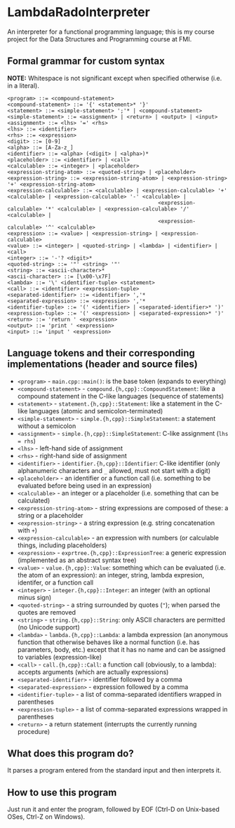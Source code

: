 # LambdaRadoInterpreter
An interpreter for a functional programming language; this is my course project for the Data Structures and Programming course at FMI.


## Formal grammar for custom syntax
**NOTE:** Whitespace is not significant except when specified otherwise (i.e. in a literal).

	<program> ::= <compound-statement>
	<compound-statement> ::= '{' <statement>* '}'
	<statement> ::= <simple-statement> ';'* | <compound-statement>
	<simple-statement> ::= <assignment> | <return> | <output> | <input>
	<assignment> ::= <lhs> '=' <rhs>
	<lhs> ::= <identifier>
	<rhs> ::= <expression>
	<digit> ::= [0-9]
	<alpha> ::= [A-Za-z_]
	<identifier> ::= <alpha> (<digit> | <alpha>)*
	<placeholder> ::= <identifier> | <call>
	<calculable> ::= <integer> | <placeholder>
	<expression-string-atom> ::= <quoted-string> | <placeholder>
	<expression-string> ::= <expression-string-atom> | <expression-string> '+' <expression-string-atom>
	<expression-calculable> ::= <calculable> | <expression-calculable> '+' <calculable> | <expression-calculable> '-' <calculable> | 
					   							    <expression-calculable> '*' <calculable> | <expression-calculable> '/' <calculable> |
					   							    <expression-calculable> '^' <calculable>
	<expression> ::= <value> | <expression-string> | <expression-calculable>
	<value> ::= <integer> | <quoted-string> | <lambda> | <identifier> | <call>
	<integer> ::= '-'? <digit>*
	<quoted-string> ::= '"' <string> '"'
	<string> ::= <ascii-character>*
	<ascii-character> ::= [\x00-\x7F]
	<lambda> ::= '\' <identifier-tuple> <statement>
	<call> ::= <identifier> <expression-tuple>
	<separated-identifier> ::= <identifier> ','*
	<separated-expression> ::= <expression> ','*
	<identifier-tuple> ::= '(' <identifier> | <separated-identifier>* ')'
	<expression-tuple> ::= '(' <expression> | <separated-expression>* ')'
	<return> ::= 'return ' <expression>
	<output> ::= 'print ' <expression>
	<input> ::= 'input ' <expression>
	
	
## Language tokens and their corresponding implementations (header and source files)

* `<program>` - `main.cpp::main()`: is the base token (expands to everything)
* `<compound-statement>` - `compound.{h,cpp}::CompoundStatement`: like a compound statement in the C-like languages (sequence of statements)
* `<statement>` - `statement.{h,cpp}::Statement`: like a statement in the C-like languages (atomic and semicolon-terminated)
* `<simple-statement>` - `simple.{h,cpp}::SimpleStatement`: a statement without a semicolon
* `<assignment>` - `simple.{h,cpp}::SimpleStatement`: C-like assignment (`lhs = rhs`)
* `<lhs>` - left-hand side of assignment
* `<rhs>` - right-hand side of assignment
* `<identifier>` - `identifier.{h,cpp}::Identifier`: C-like identifier (only alphanumeric characters and `_` allowed, must not start with a digit)
* `<placeholder>` - an identifier or a function call (i.e. something to be evaluated before being used in an expression)
* `<calculable>` - an integer or a placeholder (i.e. something that can be calculated)
* `<expression-string-atom>` - string expressions are composed of these: a string or a placeholder
* `<expression-string>` - a string expression (e.g. string concatenation with `+`)
* `<expression-calculable>` - an expression with numbers (or calculable things, including placeholders)
* `<expression>` - `exprtree.{h,cpp}::ExpressionTree`: a generic expression (implemented as an abstract syntax tree)
* `<value>` - `value.{h,cpp}::Value`: something which can be evaluated (i.e. the atom of an expression):
   an integer, string, lambda expresion, identifer, or a function call
* `<integer>` - `integer.{h,cpp}::Integer`: an integer (with an optional minus sign)
* `<quoted-string>` - a string surrounded by quotes (`"`); when parsed the quotes are removed
* `<string>` - `string.{h,cpp}::String`: only ASCII characters are permitted (no Unicode support)
* `<lambda>` - `lambda.{h,cpp}::Lambda`: a lambda expression (an anonymous function that otherwise behaves like a normal function
   (i.e. has parameters, body, etc.) except that it has no name and can be assigned to variables (expression-like)
* `<call>` - `call.{h,cpp}::Call`: a function call (obviously, to a lambda): accepts arguments (which are actually expressions)
* `<separated-identifier>` - identifier followed by a comma
* `<separated-expression>` - expression followed by a comma
* `<identifier-tuple>` - a list of comma-separated identifiers wrapped in parentheses
* `<expression-tuple>` - a list of comma-separated expressions wrapped in parentheses
* `<return>` - a return statement (interrupts the currently running procedure)


## What does this program do?
It parses a program entered from the standard input and then interprets it.


## How to use this program
Just run it and enter the program, followed by EOF (Ctrl-D on Unix-based OSes, Ctrl-Z on Windows).
